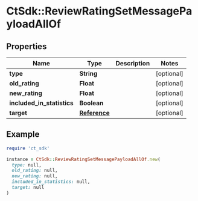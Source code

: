 # CtSdk::ReviewRatingSetMessagePayloadAllOf

## Properties

| Name | Type | Description | Notes |
| ---- | ---- | ----------- | ----- |
| **type** | **String** |  | [optional] |
| **old_rating** | **Float** |  | [optional] |
| **new_rating** | **Float** |  | [optional] |
| **included_in_statistics** | **Boolean** |  | [optional] |
| **target** | [**Reference**](Reference.md) |  | [optional] |

## Example

```ruby
require 'ct_sdk'

instance = CtSdk::ReviewRatingSetMessagePayloadAllOf.new(
  type: null,
  old_rating: null,
  new_rating: null,
  included_in_statistics: null,
  target: null
)
```


